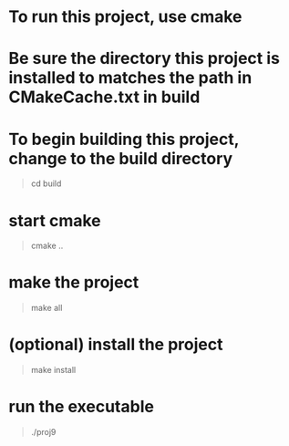 # To run this project, use cmake
# Be sure the directory this project is installed to matches the path in CMakeCache.txt in build
# To begin building this project, change to the build directory
> cd build

# start cmake
> cmake ..

# make the project
> make all

# (optional) install the project
> make install

# run the executable
> ./proj9
